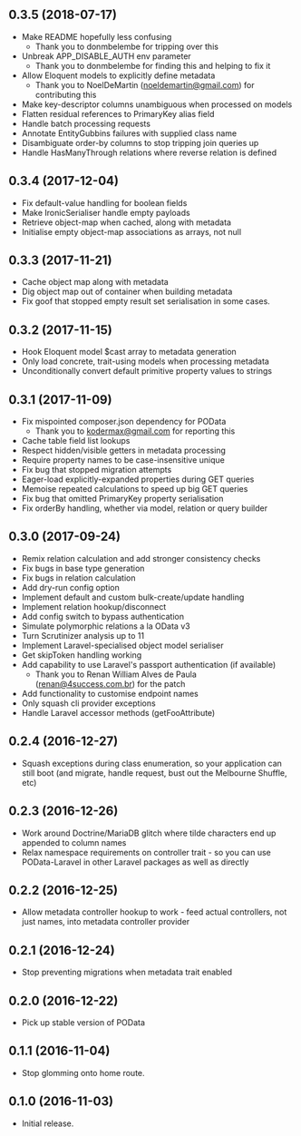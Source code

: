 0.3.5 (2018-07-17)
------------------
   * Make README hopefully less confusing
     - Thank you to donmbelembe for tripping over this
   * Unbreak APP_DISABLE_AUTH env parameter
     - Thank you to donmbelembe for finding this and helping to fix it
   * Allow Eloquent models to explicitly define metadata
     - Thank you to NoelDeMartin (noeldemartin@gmail.com) for contributing this
   * Make key-descriptor columns unambiguous when processed on models
   * Flatten residual references to PrimaryKey alias field
   * Handle batch processing requests
   * Annotate EntityGubbins failures with supplied class name
   * Disambiguate order-by columns to stop tripping join queries up
   * Handle HasManyThrough relations where reverse relation is defined

0.3.4 (2017-12-04)
------------------
   * Fix default-value handling for boolean fields
   * Make IronicSerialiser handle empty payloads
   * Retrieve object-map when cached, along with metadata
   * Initialise empty object-map associations as arrays, not null

0.3.3 (2017-11-21)
------------------
   * Cache object map along with metadata
   * Dig object map out of container when building metadata
   * Fix goof that stopped empty result set serialisation in some cases.

0.3.2 (2017-11-15)
------------------
   * Hook Eloquent model $cast array to metadata generation
   * Only load concrete, trait-using models when processing metadata
   * Unconditionally convert default primitive property values to strings

0.3.1 (2017-11-09)
------------------
   * Fix mispointed composer.json dependency for POData
     -  Thank you to kodermax@gmail.com for reporting this
   * Cache table field list lookups
   * Respect hidden/visible getters in metadata processing
   * Require property names to be case-insensitive unique
   * Fix bug that stopped migration attempts
   * Eager-load explicitly-expanded properties during GET queries
   * Memoise repeated calculations to speed up big GET queries
   * Fix bug that omitted PrimaryKey property serialisation
   * Fix orderBy handling, whether via model, relation or query builder

0.3.0 (2017-09-24)
------------------
   * Remix relation calculation and add stronger consistency checks
   * Fix bugs in base type generation
   * Fix bugs in relation calculation
   * Add dry-run config option
   * Implement default and custom bulk-create/update handling
   * Implement relation hookup/disconnect
   * Add config switch to bypass authentication
   * Simulate polymorphic relations a la OData v3
   * Turn Scrutinizer analysis up to 11
   * Implement Laravel-specialised object model serialiser
   * Get skipToken handling working
   * Add capability to use Laravel's passport authentication (if available)
     -  Thank you to Renan William Alves de Paula
        (renan@4success.com.br) for the patch
   * Add functionality to customise endpoint names
   * Only squash cli provider exceptions
   * Handle Laravel accessor methods (getFooAttribute)

0.2.4 (2016-12-27)
------------------
   * Squash exceptions during class enumeration, so your application can
   still boot (and migrate, handle request, bust out the Melbourne
   Shuffle, etc)

0.2.3 (2016-12-26)
------------------
   * Work around Doctrine/MariaDB glitch where tilde characters end up
   appended to column names
   * Relax namespace requirements on controller trait - so you can use
   POData-Laravel in other Laravel packages as well as directly

0.2.2 (2016-12-25)
------------------
   * Allow metadata controller hookup to work - feed actual controllers,
   not just names, into metadata controller provider

0.2.1 (2016-12-24)
------------------
   * Stop preventing migrations when metadata trait enabled

0.2.0 (2016-12-22)
------------------
   * Pick up stable version of POData

0.1.1 (2016-11-04)
------------------
    
   * Stop glomming onto home route.

0.1.0 (2016-11-03)
------------------

   * Initial release.
